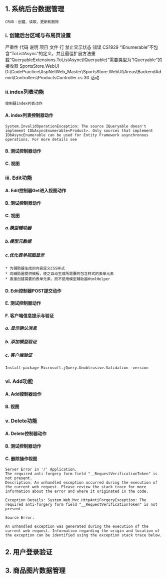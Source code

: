 ## 1. 系统后台数据管理
    CRUD：创建、读取、更新和删除
### i. 创建后台区域与布局页设置
严重性	代码	说明	项目	文件	行	禁止显示状态
错误	CS1929	“IEnumerable<Product>”不包含“ToListAsync”的定义，并且最佳扩展方法重载“QueryableExtensions.ToListAsync(IQueryable)”需要类型为“IQueryable”的接收器	SportsStore.WebUI	D:\CodePractice\AspNetWeb_Master\SportsStore.WebUI\Areas\BackendAdmin\Controllers\ProductsController.cs	30	活动

### ii.index列表功能 
    控制器index列表动作
#### A. index列表控制器动作
    System.InvalidOperationException: The source IQueryable doesn't implement IDbAsyncEnumerable<Product>. Only sources that implement IDbAsyncEnumerable can be used for Entity Framework asynchronous operations. For more details see
#### B. 测试控制器动作
#### C. 视图

### iii. Edit功能
#### A. Edit控制器Get进入视图动作
#### B. 测试控制器动作
#### C. 视图
##### a.模型辅助器
##### b.模型元数据
##### c.优化表单视图显示
    * 为辅助器生成的内容定义CSS样式
    * 向辅助器提供模板，使之自动生成所需要的包含样式的表单元素
    * 直接创建需要的表单元素，而不使用模型辅助器HtmlHelper
#### D. Edit控制器POST提交动作
#### E. 测试控制器动作
#### F. 客户端信息提示与验证
##### a. 显示确认消息
##### b. 添加模型验证
##### c. 客户端验证
    Install-package Microsoft.jQuery.Unobtrusive.Validation -version 
### vi. Add功能
#### A. Add控制器动作
#### B. 视图

### v. Delete功能
#### A. Delete控制器动作
#### B. 测试控制器动作
#### C. 删除操作视图
    Server Error in '/' Application.
    The required anti-forgery form field "__RequestVerificationToken" is not present.
    Description: An unhandled exception occurred during the execution of the current web request. Please review the stack trace for more information about the error and where it originated in the code.

    Exception Details: System.Web.Mvc.HttpAntiForgeryException: The required anti-forgery form field "__RequestVerificationToken" is not present.

    Source Error:

    An unhandled exception was generated during the execution of the current web request. Information regarding the origin and location of the exception can be identified using the exception stack trace below.


## 2. 用户登录验证
## 3. 商品图片数据管理

